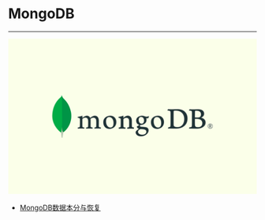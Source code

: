 # MongoDB

---

![MongoDB](./images/title.png)

- [MongoDB数据本分与恢复](/repository/Databases/NoSQL/MongoDB/docs/MongoDB数据本分与恢复.md#mongodb数据本分与恢复)
